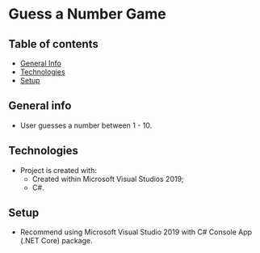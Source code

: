 # Guess a Number Game

## Table of contents
* [General Info](#general-info)
* [Technologies](#technologies)
* [Setup](#setup)

## General info
* User guesses a number between 1 - 10.

## Technologies
* Project is created with:
	* Created within Microsoft Visual Studios 2019;
	* C#.

## Setup
* Recommend using Microsoft Visual Studio 2019 with C# Console App (.NET Core) package.